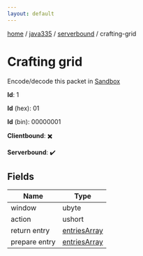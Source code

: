 ```yaml
---
layout: default
---
```


[home](/)  /  [java335](/protocol/java335)  /  [serverbound](/protocol/java335/serverbound)  /  crafting-grid

# Crafting grid

Encode/decode this packet in [Sandbox](../../../sandbox/java335#serverbound.crafting_grid)

**Id**: 1

**Id** (hex): 01

**Id** (bin): 00000001

**Clientbound**: ✖️

**Serverbound**: ✔️

## Fields

Name | Type
---|---
window | ubyte
action | ushort
return entry | [entriesArray](/protocol/java335/arrays)
prepare entry | [entriesArray](/protocol/java335/arrays)
